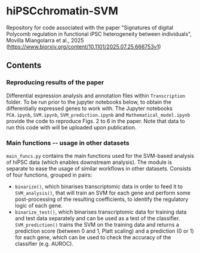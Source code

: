# hiPSCchromatin-SVM
Repository for code associated with the paper "Signatures of digital Polycomb regulation in functional iPSC heterogeneity between individuals", Movilla Miangolarra et al., 2025 (https://www.biorxiv.org/content/10.1101/2025.07.25.666753v1)

## Contents

### Reproducing results of the paper
Differential expression analysis and annotation files within `Transcription` folder. To be run prior to the jupyter notebooks below, to obtain the differentially expressed genes to work with.
The Jupyter notebooks `PCA.ipynb`, `SVM.ipynb`, `SVM_prediction.ipynb` and `Mathematical_model.ipynb` provide the code to reproduce Figs. 2 to 6 in the paper. Note that data to run this code with will be uploaded upon publication.

### Main functions -- usage in other datasets
`main_funcs.py` contains the main functions used for the SVM-based analysis of hiPSC data (which enables downstream analysis).
The module is separate to ease the usage of similar workflows in other datasets. Consists of four functions, grouped in pairs:
- `binarize()`, which binarises transcriptomic data in order to feed it to `SVM_analysis()`, that will train an SVM for each gene and perform some post-processing of the resulting coefficients, to identify the regulatory logic of each gene.
- `binarize_test()`, which binarises transcriptomic data for training data and test data separately and can be used as a test of the classifier. `SVM_prediction()` trains the SVM on the training data and returns a prediction score (between 0 and 1, Platt scaling) and a prediction (0 or 1) for each gene, which can be used to check the accuracy of the classifier (e.g. AUROC).
